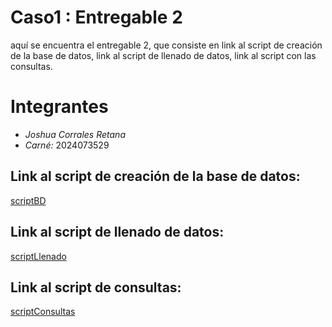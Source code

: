# Caso1 : Entregable 2
aquí se encuentra el entregable 2, que consiste en link al script de creación de la base de datos, link al script de llenado de datos, link al script con las consultas.


# Integrantes
- *Joshua Corrales Retana*  
- *Carné:* 2024073529


## Link al script de creación de la base de datos:
[scriptBD](https://github.com/joshuacorraless/Caso-1--Entregable-2/blob/main/scriptllenadobd.sql)


## Link al script de llenado de datos:
[scriptLlenado](https://github.com/joshuacorraless/Caso-1--Entregable-2/blob/main/Llenado.md)


## Link al script de consultas:
[scriptConsultas](https://github.com/joshuacorraless/Caso-1--Entregable-2/blob/main/Consultas.md)
